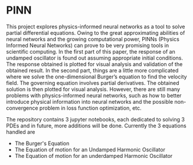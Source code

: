 # PINN

This project explores physics-informed neural networks as a tool to solve
partial differential equations. Owing to the great approximating abilities of neural
networks and the growing computational power, PINNs (Physics Informed Neural
Networks) can prove to be very promising tools in scientific computing. In the first
part of this paper, the response of an undamped oscillator is found out assuming
appropriate initial conditions. The response obtained is plotted for visual analysis
and validation of the obtained result. In the second part, things are a little more
complicated where we solve the one-dimensional Burger’s equation to find the
velocity field. The governing equation involves partial derivatives. The obtained
solution is then plotted for visual analysis. However, there are still many problems
with physics-informed neural networks, such as how to better introduce physical
information into neural networks and the possible non-convergence problem in loss
function optimization, etc.

The repository contains 3 jupyter notebooks, each dedicated to solving 3 PDEs and in future, 
more additions will be done. Currently the 3 equations handled are

* The Burger's Equation
* The Equation of motion for an Undamped Harmonic Oscillator
* The Equation of motion for an underdamped Harmonic Oscillator
